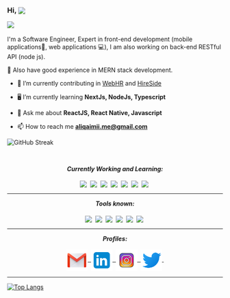 <h3>Hi, <img align="center" src="assets/gifs/Hi.gif" width="20px" />&nbsp;</h3>

![](https://komarev.com/ghpvc/?username=aliqaimii)

<p>I'm a Software Engineer, Expert in front-end development (mobile applications📱, web applications 💻), I am also working on back-end RESTful API (node js).</p>

<p>🎉 Also have good experience in MERN stack development.</p>


- 🔭 I’m currently contributing in [WebHR](https://web.hr/) and [HireSide](https://hireside.com/)

- 🖥 I’m currently learning **NextJs, NodeJs, Typescript**

- 💬 Ask me about **ReactJS, React Native, Javascript**

- 📫 How to reach me **aliqaimii.me@gmail.com**

![GitHub Streak](https://streak-stats.demolab.com/?user=aliqaimii)

<br/>
               

<p align="center">
<i><b>Currently Working and Learning:</b></i> 
  <br><br>
  <img align="center" src="assets/languages/react-native.png" width="50px" />&nbsp;
  <img align="center" src="assets/languages/python.svg" width="50px" />&nbsp;
  <img align="center" src="assets/languages/html-5.svg" width="50px" />&nbsp;
    <img align="center" src="assets/languages/nodejs.svg" width="50px" />&nbsp;
  <img align="center" src="assets/languages/react.png" width="50px" />&nbsp;
  <img align="center" src="assets/languages/css.svg" width="50px" />&nbsp;
  <img align="center" src="assets/languages/javascript.svg" width="50px" />&nbsp;
</p>

<hr>

<p align="center">
<i><b>Tools known:</b></i> 
  <br><br>
   <img align="center" src="assets/tools/android-studio.svg" width="50px" />&nbsp;
  <img align="center" src="assets/tools/vs-code.svg" width="50px" />&nbsp;
  <img align="center" src="assets/tools/microsoft-office.svg" width="55px" />&nbsp;
 <img align="center" src="assets/tools/xcode.svg" width="55px" />&nbsp;
  <img align="center" src="assets/tools/cmd.svg" width="50px" />&nbsp;
  <img align="center" src="assets/tools/github.svg" width="55px" />&nbsp;
</p>

<hr>

<p align="center">
<i><b>Profiles:</b></i> 
  <br><br>
<a href="mailto:aliqaimii.me@gmail.com">
<img align="center" alt="Ali @Mail" width="50px" src="assets/handles/gmail.png" />&nbsp;
</a>

<a href="https://www.linkedin.com/in/ali-raza-qaimkhani-04606b153/">
<img align="center" alt="Ali @LinkedIN" width="50px" src="assets/handles/linkedin.png" />&nbsp;
</a>
  
  <a href="https://www.instagram.com/ali_qaimii/">
<img align="center" alt="Ali @Instagram" width="50px" src="assets/handles/instagram.png" />&nbsp;
</a>

<a href="https://twitter.com/aliqaimii">
<img align="center" alt="Ali @Twitter" width="50px" src="assets/handles/twitter.png" />&nbsp;
</a>

</p>

<hr>

[![Top Langs](https://github-readme-stats.vercel.app/api/top-langs/?username=aliqaimii)](https://github.com/aliqaimii/github-readme-stats)

